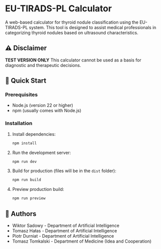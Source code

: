 # EU-TIRADS-PL Calculator

A web-based calculator for thyroid nodule classification using the EU-TIRADS-PL system. This tool is designed to assist medical professionals in categorizing thyroid nodules based on ultrasound characteristics.

## ⚠️ Disclaimer

**TEST VERSION ONLY**
This calculator cannot be used as a basis for diagnostic and therapeutic decisions.

## 🚀 Quick Start

### Prerequisites

-   Node.js (version 22 or higher)
-   npm (usually comes with Node.js)

### Installation

1. Install dependencies:

    ```bash
    npm install
    ```

2. Run the development server:

    ```bash
    npm run dev
    ```

3. Build for production (files will be in the `dist` folder):

    ```bash
    npm run build
    ```

4. Preview production build:

    ```bash
    npm run preview
    ```

## 👥 Authors

-   Wiktor Sadowy - Department of Artificial Intelligence
-   Tomasz Hałas - Department of Artificial Intelligence
-   Piotr Durniat - Department of Artificial Intelligence
-   Tomasz Tomkalski - Department of Medicine (Idea and Cooperation)
